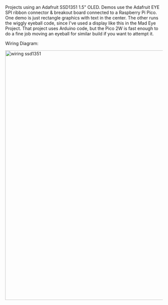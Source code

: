 Projects using an Adafruit SSD1351 1.5" OLED.
Demos use the Adafruit EYE SPI ribbon connector & breakout board connected to a Raspberry Pi Pico.
One demo is just rectangle graphics with text in the center.
The other runs the wiggly eyeball code, since I've used a display like this in the Mad Eye Project.
That project uses Arduino code, but the Pico 2W is fast enough to do a fine job moving an eyeball for similar build if you want to attempt it.

Wiring Diagram:

<img width="800" alt="wiring ssd1351" src="https://github.com/user-attachments/assets/2410fb04-0e1d-4fcd-b434-73ff65372ae6" />
